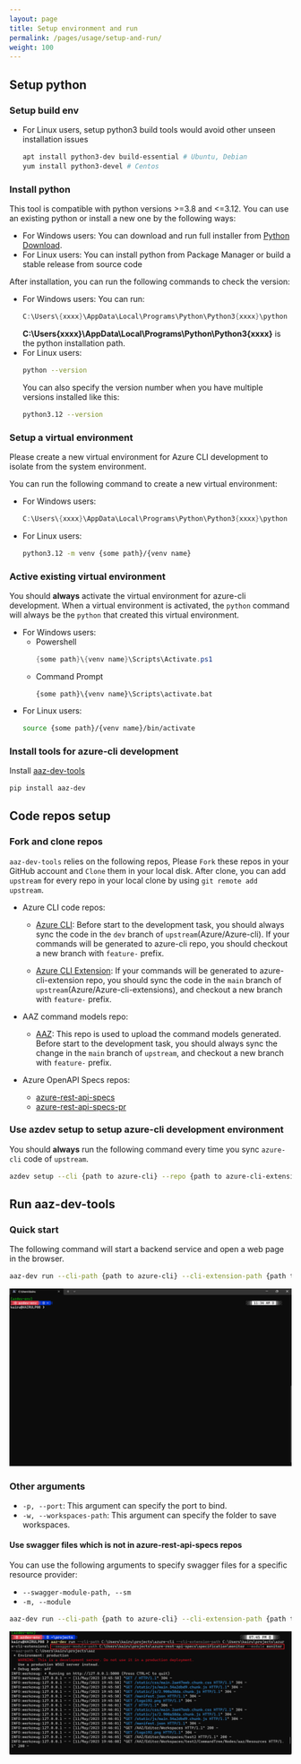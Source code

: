 ```yaml
---
layout: page
title: Setup environment and run
permalink: /pages/usage/setup-and-run/
weight: 100
---
```


## Setup python

### Setup build env

- For Linux users, setup python3 build tools would avoid other unseen installation issues
    ```bash
    apt install python3-dev build-essential # Ubuntu, Debian 
    yum install python3-devel # Centos
    ```

### Install python

This tool is compatible with python versions >=3.8 and <=3.12. You can use an existing python or install a new one by the following ways:

- For Windows users: You can download and run full installer from [Python Download](https://www.python.org/downloads/).
- For Linux users: You can install python from Package Manager or build a stable release from source code

After installation, you can run the following commands to check the version:
- For Windows users:
    You can run:
    ```PowerShell
    C:\Users\{xxxx}\AppData\Local\Programs\Python\Python3{xxxx}\python --version
    ```
    __C:\Users\{xxxx}\AppData\Local\Programs\Python\Python3{xxxx}__ is the python installation path.
- For Linux users:
    ```bash
    python --version
    ```
    You can also specify the version number when you have multiple versions installed like this:
    ```bash
    python3.12 --version
    ```

### Setup a virtual environment

Please create a new virtual environment for Azure CLI development to isolate from the system environment.

You can run the following command to create a new virtual environment:

- For Windows users:
    ```PowerShell
    C:\Users\{xxxx}\AppData\Local\Programs\Python\Python3{xxxx}\python -m venv {some path}\{venv name}
    ```
- For Linux users:
    ```bash
    python3.12 -m venv {some path}/{venv name}
    ```

### Active existing virtual environment

You should __always__ activate the virtual environment for azure-cli development. When a virtual environment is activated, the `python` command will always be the `python` that created this virtual environment.

- For Windows users:
    - Powershell
        ```powershell
        {some path}\{venv name}\Scripts\Activate.ps1
        ```
    - Command Prompt
        ```Command Prompt
        {some path}\{venv name}\Scripts\activate.bat
        ```
- For Linux users:
    ```bash
    source {some path}/{venv name}/bin/activate
    ```

### Install tools for azure-cli development

Install [aaz-dev-tools](https://github.com/Azure/aaz-dev-tools)

```bash
pip install aaz-dev
```

## Code repos setup

### Fork and clone repos

`aaz-dev-tools` relies on the following repos, Please `Fork` these repos in your GitHub account and `Clone` them in your local disk. After clone, you can add `upstream` for every repo in your local clone by using `git remote add upstream`.

- Azure CLI code repos:
    - [Azure CLI](https://github.com/Azure/azure-cli): Before start to the development task, you should always sync the code in the `dev` branch of `upstream`(Azure/Azure-cli). If your commands will be generated to azure-cli repo, you should checkout a new branch with `feature-` prefix.

    - [Azure CLI Extension](https://github.com/Azure/azure-cli-extensions): If your commands will be generated to azure-cli-extension repo, you should sync the code in the `main` branch of `upstream`(Azure/Azure-cli-extensions), and checkout a new branch with `feature-` prefix.

- AAZ command models repo:
    - [AAZ](https://github.com/Azure/aaz): This repo is used to upload the command models generated. Before start to the development task, you should always sync the change in the `main` branch of `upstream`, and checkout a new branch with `feature-` prefix.

- Azure OpenAPI Specs repos:
    - [azure-rest-api-specs](https://github.com/Azure/azure-rest-api-specs)
    - [azure-rest-api-specs-pr](https://github.com/Azure/azure-rest-api-specs-pr)

### Use **azdev setup** to setup azure-cli development environment

You should __always__ run the following command every time you sync `azure-cli` code of `upstream`.
```bash
azdev setup --cli {path to azure-cli} --repo {path to azure-cli-extensions}
```

## Run **aaz-dev-tools**

### Quick start

The following command will start a backend service and open a web page in the browser.

```bash
aaz-dev run --cli-path {path to azure-cli} --cli-extension-path {path to azure-cli-extensions} --swagger-path {path to azure-rest-api-specs or azure-rest-api-specs-pr} --aaz-path {path to aaz}
```

![quick start](../../assets/recordings/setup_and_run/quick_start.gif)

### Other arguments

- `-p, --port`: This argument can specify the port to bind.
- `-w, --workspaces-path`: This argument can specify the folder to save workspaces.

#### Use swagger files which is not in **azure-rest-api-specs** repos

You can use the following arguments to specify swagger files for a specific resource provider:

- `--swagger-module-path, --sm`
- `-m, --module`

```bash
aaz-dev run --cli-path {path to azure-cli} --cli-extension-path {path to azure-cli-extensions} --aaz-path {path to aaz} --swagger-module-path {path to swagger files in module level} --module {the name of module}
```

![start with swagger module path](../../assets/images/setup_and_run/swagger_module_start.png)
